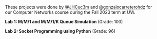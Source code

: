 These projects were done by [@JHCuc3m](https://github.com/JHCuc3m) and [@gonzalocarreterohdz](https://github.com/gonzalocarreterohdz) for our Computer Networks course during the Fall 2023 term at UW.

**Lab 1: M/M/1 and M/M/1/K Queue
Simulation**
(Grade: 100) 


**Lab 2: Socket Programming using Python**
(Grade: 96) 
